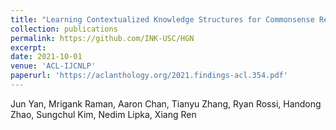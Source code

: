 ```yaml
---
title: "Learning Contextualized Knowledge Structures for Commonsense Reasoning"
collection: publications
permalink: https://github.com/INK-USC/HGN
excerpt:
date: 2021-10-01
venue: 'ACL-IJCNLP'
paperurl: 'https://aclanthology.org/2021.findings-acl.354.pdf'
---
```


Jun Yan, Mrigank Raman, Aaron Chan, Tianyu Zhang, Ryan Rossi, Handong Zhao, Sungchul Kim, Nedim Lipka, Xiang Ren
